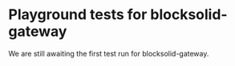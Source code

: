 # Playground tests for blocksolid-gateway
We are still awaiting the first test run for blocksolid-gateway.
